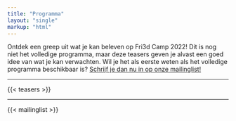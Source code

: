 ```yaml
---
title: "Programma"
layout: "single"
markup: "html"
---
```

<div class="block--centered">
<p>Ontdek een greep uit wat je kan beleven op Fri3d Camp 2022! Dit is nog niet het volledige programma, maar deze teasers geven je alvast een goed idee van wat je kan verwachten. Wil je het als eerste weten als het volledige programma beschikbaar is? <a href="#mailinglist">Schrijf je dan nu in op onze mailinglist!</a></p></div>
<hr class="gridrule" />
<div class="block--centered">
{{< teasers >}}
</div>
<hr class="gridrule" />
<div class="block--centered">
<a name="mailinglist"></a>
{{< mailinglist >}}
</div>